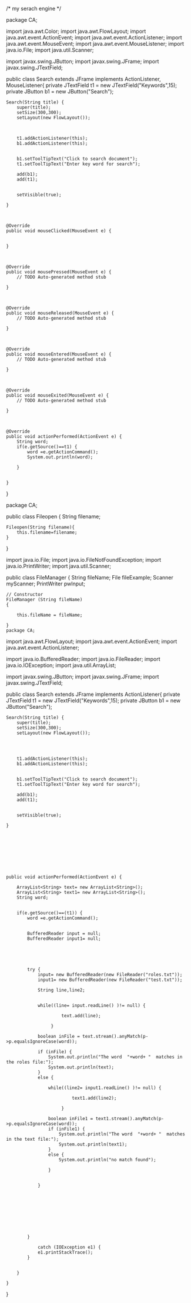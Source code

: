/* my serach engine */


package CA;

import java.awt.Color;
import java.awt.FlowLayout;
import java.awt.event.ActionEvent;
import java.awt.event.ActionListener;
import java.awt.event.MouseEvent;
import java.awt.event.MouseListener;
import java.io.File;
import java.util.Scanner;

import javax.swing.JButton;
import javax.swing.JFrame;
import javax.swing.JTextField;

public class Search extends JFrame implements ActionListener, MouseListener{
	private JTextField t1 = new JTextField("Keywords",15);
	private JButton b1 = new JButton("Search");	
	
	
	
	Search(String title) {
		super(title);
		setSize(300,300);
		setLayout(new FlowLayout());
		
		
		
		t1.addActionListener(this);
		b1.addActionListener(this);
		
		
		b1.setToolTipText("Click to search document");
		t1.setToolTipText("Enter key word for search");
	
		add(b1);
		add(t1);
		
		
		setVisible(true);

	}



	@Override
	public void mouseClicked(MouseEvent e) {
		
		
	}



	@Override
	public void mousePressed(MouseEvent e) {
		// TODO Auto-generated method stub
		
	}



	@Override
	public void mouseReleased(MouseEvent e) {
		// TODO Auto-generated method stub
		
	}



	@Override
	public void mouseEntered(MouseEvent e) {
		// TODO Auto-generated method stub
		
	}



	@Override
	public void mouseExited(MouseEvent e) {
		// TODO Auto-generated method stub
		
	}



	@Override
	public void actionPerformed(ActionEvent e) {
		String word;
		if(e.getSource()==t1) {
			word =e.getActionCommand();
			System.out.println(word);
			
		}
		
		
	}
}


package CA;

public class Fileopen {
	String filename;
	
	
	
	
	Fileopen(String filename){
		this.filename=filename;
	}

}

import java.io.File;
import java.io.FileNotFoundException;
import java.io.PrintWriter;
import java.util.Scanner;

public class FileManager 
{
	String fileName;
	File fileExample;
	Scanner myScanner;
    PrintWriter pwInput;
	
	// Constructor
	FileManager (String fileName)
	{
		
		this.fileName = fileName;
		
	}
	package CA;

import java.awt.FlowLayout;
import java.awt.event.ActionEvent;
import java.awt.event.ActionListener;

import java.io.BufferedReader;
import java.io.FileReader;
import java.io.IOException;
import java.util.ArrayList;


import javax.swing.JButton;
import javax.swing.JFrame;
import javax.swing.JTextField;



public class Search extends JFrame implements ActionListener{
	private JTextField t1 = new JTextField("Keywords",15);
	private JButton b1 = new JButton("Search");	
	
	
	
	Search(String title) {
		super(title);
		setSize(300,300);
		setLayout(new FlowLayout());
		
		
		
		
		t1.addActionListener(this);
		b1.addActionListener(this);
		
		
		b1.setToolTipText("Click to search document");
		t1.setToolTipText("Enter key word for search");
	
		add(b1);
		add(t1);
		
		
		setVisible(true);

	}



	
	




	public void actionPerformed(ActionEvent e) {
		
		ArrayList<String> text= new ArrayList<String>();
		ArrayList<String> text1= new ArrayList<String>();
		String word;
				
			
		if(e.getSource()==(t1)) {
			word =e.getActionCommand();
			

			BufferedReader input = null;
			BufferedReader input1= null;
			
			
			
			
			
			try {
				input= new BufferedReader(new FileReader("roles.txt"));
				input1= new BufferedReader(new FileReader("test.txt"));
				
			    String line,line2;
			  
				
				while((line= input.readLine() )!= null) {
			                
			             text.add(line);
						
					 }
				
				boolean inFile = text.stream().anyMatch(p->p.equalsIgnoreCase(word));
				
				if (inFile) {
					System.out.println("The word  "+word+ "  matches in the roles file:");
					System.out.println(text);
				}
				else {

					while((line2= input1.readLine() )!= null) {
				                
				             text1.add(line2);
							
						 }
					
					boolean inFile1 = text1.stream().anyMatch(p->p.equalsIgnoreCase(word));
					if (inFile1) {
						System.out.println("The word  "+word+ "  matches in the text file:");
						System.out.println(text1);
					}
					else {
						System.out.println("no match found");
						
					}
				
					
				}
				
				
				
				
		        		
		        	
		        
		        
						
			}
			
				catch (IOException e1) {
				e1.printStackTrace();
			}
			
			
		}
		
	}
}
	

	

